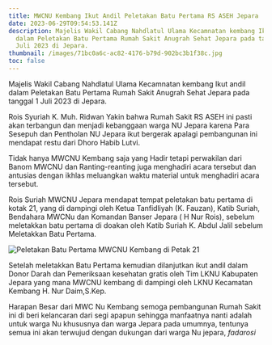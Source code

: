 ```yaml
---
title: MWCNU Kembang Ikut Andil Peletakan Batu Pertama RS ASEH Jepara
date: 2023-06-29T09:54:53.141Z
description: M﻿ajelis Wakil Cabang Nahdlatul Ulama Kecamnatan kembang Ikut andil
  dalam Peletakan Batu Pertama Rumah Sakit Anugrah Sehat Jepara pada tanggal 1
  Juli 2023 di Jepara.
thumbnail: /images/71bc0a6c-ac82-4176-b79d-902bc3b1f38c.jpg
toc: false
---
```

M﻿ajelis Wakil Cabang Nahdlatul Ulama Kecamnatan kembang Ikut andil dalam Peletakan Batu Pertama Rumah Sakit Anugrah Sehat Jepara pada tanggal 1 Juli 2023 di Jepara.

R﻿ois Syuriah K. Muh. Ridwan Yakin bahwa Rumah Sakit RS ASEH ini pasti akan terbangun dan menjadi kebanggaan warga NU Jepara karena Para Sesepuh dan Pentholan NU Jepara ikut bergerak apalagi pembangunan ini mendapat restu dari Dhoro Habib Lutvi.

T﻿idak hanya MWCNU Kembang saja yang Hadir tetapi perwakilan dari Banom MWCNU dan Ranting-reanting juga menghadiri acara tersebut dan antusias dengan ikhlas meluangkan waktu material untuk menghadiri acara tersebut.

R﻿ois Suriah MWCNU Jepara mendapat tempat peletakan batu pertama di kotak 21, yang di dampingi oleh Ketua Tanfidliyah (K. Fauzan), Katib Suriah, Bendahara MWCNu dan Komandan Banser Jepara ( H Nur Rois), sebelum meletakkan batu pertama di doakan oleh Katib Suriah K. Abdul Jalil sebelum Meletakkan Batu Pertama.

![Peletakan Batu Pertama MWCNU Kembang di Petak 21](/images/1d87c6c8-4453-48af-a112-601bdb23d33c.jpg)

S﻿etelah meletakkan Batu Pertama kemudian dilanjutkan ikut andil dalam Donor Darah dan Pemeriksaan kesehatan gratis oleh Tim LKNU Kabupaten Jepara yang mana MWCNU kembang di dampingi oleh LKNU Kecamatan Kembang H. Nur Daim,S.Kep.

H﻿arapan Besar dari MWC Nu Kembang semoga pembangunan Rumah Sakit ini di beri kelancaran dari segi apapun sehingga manfaatnya nanti adalah untuk warga Nu khususnya dan warga Jepara pada umumnya, tentunya semua ini akan terwujud dengan dukungan dari warga Nu jepara, *fadarosi*